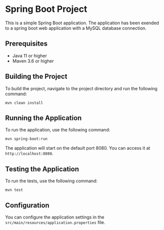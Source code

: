 # Spring Boot Project

This is a simple Spring Boot application.
The application has been exended to a spring boot web application with a MySQL database connection.

## Prerequisites

- Java 11 or higher
- Maven 3.6 or higher

## Building the Project

To build the project, navigate to the project directory and run the following command:

```
mvn clean install
```

## Running the Application

To run the application, use the following command:

```
mvn spring-boot:run
```

The application will start on the default port 8080. You can access it at `http://localhost:8080`.

## Testing the Application

To run the tests, use the following command:

```
mvn test
```

## Configuration

You can configure the application settings in the `src/main/resources/application.properties` file.
